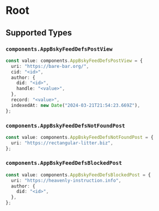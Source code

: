 # Root


## Supported Types

### `components.AppBskyFeedDefsPostView`

```typescript
const value: components.AppBskyFeedDefsPostView = {
  uri: "https://bare-bar.org/",
  cid: "<id>",
  author: {
    did: "<id>",
    handle: "<value>",
  },
  record: "<value>",
  indexedAt: new Date("2024-03-21T21:54:23.669Z"),
};
```

### `components.AppBskyFeedDefsNotFoundPost`

```typescript
const value: components.AppBskyFeedDefsNotFoundPost = {
  uri: "https://rectangular-litter.biz",
};
```

### `components.AppBskyFeedDefsBlockedPost`

```typescript
const value: components.AppBskyFeedDefsBlockedPost = {
  uri: "https://heavenly-instruction.info",
  author: {
    did: "<id>",
  },
};
```

